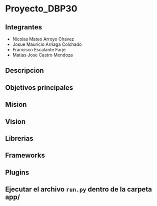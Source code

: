 # Proyecto_DBP30

## Integrantes

- Nicolas Mateo Arroyo Chavez
- Josue Mauricio Arriaga Colchado
- Francisco Escalante Farje
- Matias Jose Castro Mendoza

## Descripcion

## Objetivos principales

## Mision

## Vision

## Librerias

## Frameworks

## Plugins

## Ejecutar el archivo `run.py` dentro de la carpeta app/